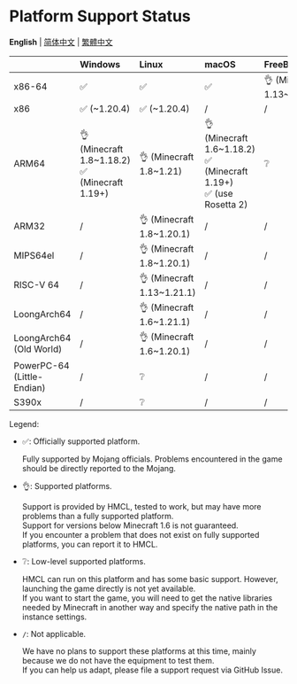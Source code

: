 # Platform Support Status

**English** | [简体中文](PLATFORM_cn.md) | [繁體中文](PLATFORM_tw.md)

|                            | Windows                                          | Linux                     | macOS                                                                  | FreeBSD                   |
| -------------------------- | :----------------------------------------------- | :------------------------ | :--------------------------------------------------------------------- | :------------------------ |
| x86-64                     | ✅️                                                | ✅️                         | ✅️                                                                      | 👌 (Minecraft 1.13~1.21.1) |
| x86                        | ✅️ (~1.20.4)                                      | ✅️ (~1.20.4)               | /                                                                      | /                         |
| ARM64                      | 👌 (Minecraft 1.8~1.18.2)<br/>✅ (Minecraft 1.19+) | 👌 (Minecraft 1.8~1.21)    | 👌 (Minecraft 1.6~1.18.2)<br/>✅ (Minecraft 1.19+)<br/>✅ (use Rosetta 2) | ❔                         |
| ARM32                      | /️                                                | 👌 (Minecraft 1.8~1.20.1)  | /                                                                      | /                         |
| MIPS64el                   | /                                                | 👌 (Minecraft 1.8~1.20.1)  | /                                                                      | /                         |
| RISC-V 64                  | /                                                | 👌 (Minecraft 1.13~1.21.1) | /                                                                      | /                         |
| LoongArch64                | /                                                | 👌 (Minecraft 1.6~1.21.1)  | /                                                                      | /                         |
| LoongArch64 (Old World)    | /                                                | 👌 (Minecraft 1.6~1.20.1)  | /                                                                      | /                         |
| PowerPC-64 (Little-Endian) | /                                                | ❔                         | /                                                                      | /                         |
| S390x                      | /                                                | ❔                         | /                                                                      | /                         |

Legend:

* ✅: Officially supported platform.

  Fully supported by Mojang officials. Problems encountered in the game should be directly reported to the Mojang.

* 👌: Supported platforms.

  Support is provided by HMCL, tested to work, but may have more problems than a fully supported platform.  
  Support for versions below Minecraft 1.6 is not guaranteed.  
  If you encounter a problem that does not exist on fully supported platforms, you can report it to HMCL.

* ❔: Low-level supported platforms.

  HMCL can run on this platform and has some basic support. However, launching the game directly is not yet available.  
  If you want to start the game, you will need to get the native libraries needed by Minecraft in another way and specify the native path in the instance settings.

* `/`: Not applicable.

  We have no plans to support these platforms at this time, mainly because we do not have the equipment to test them.  
  If you can help us adapt, please file a support request via GitHub Issue.